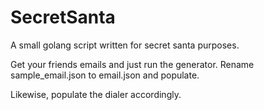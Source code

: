 # SecretSanta

A small golang script written for secret santa purposes.

Get your friends emails and just run the generator. Rename sample_email.json to email.json and populate.

Likewise, populate the dialer accordingly.
